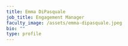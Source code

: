 ```yaml
---
title: Emma DiPasquale
job_title: Engagement Manager
faculty_image: /assets/emma-dipasquale.jpeg
bio: ""
type: profile
---
```

